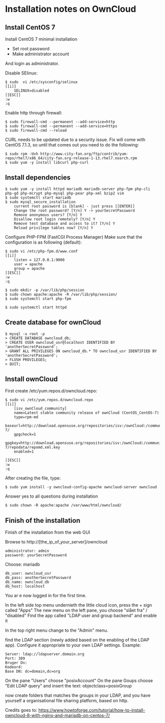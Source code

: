 # Installation notes on OwnCloud

## Install CentOS 7
Install CentOS 7 minimal installation

 - Set root password
 - Make administrator account

And login as administrator.

Disable SElinux:
```
$ sudo  vi /etc/sysconfig/selinux
[[i]]
    SELINUX=disabled
[[ESC]]
:w
:q
```

Enable http through firewall:
```
$ sudo firewall-cmd --permanent --add-service=http
$ sudo firewall-cmd --permanent --add-service=https
$ sudo firewall-cmd --reload
```
CURL needs to be updated due to a security issue.
Fix will come with CentOS 7.1.3, so until that comes out you need to do the following:
```
$ sudo rpm -Uvh http://www.city-fan.org/ftp/contrib/yum-repo/rhel7/x86_64/city-fan.org-release-1-13.rhel7.noarch.rpm
$ sudo yum -y install libcurl php-curl
```

## Install dependencies
```
$ sudo yum -y install httpd mariadb mariadb-server php-fpm php-cli php-gd php-mcrypt php-mysql php-pear php-xml bzip2 vim
$ sudo systemctl start mariadb
$ sudo mysql_secure_installation
    current root password is [blank] - just press [[ENTER]]
    Change the root password? [Y/n] Y -> yourSecretPassword 
    Remove anonymous users? [Y/n] Y
    Disallow root login remotely? [Y/n] Y
    Remove test database and access to it? [Y/n] Y
    Reload privilege tables now? [Y/n] Y
```

Configure PHP-FPM (FastCGI Process Manager)
Make sure that the configuration is as following (default):
```
$ sudo vi /etc/php-fpm.d/www.conf
[[i]]
    listen = 127.0.0.1:9000
    user = apache
    group = apache
[[ESC]]
:w
:q

$ sudo mkdir -p /var/lib/php/session
$ sudo chown apache:apache -R /var/lib/php/session/
$ sudo systemctl start php-fpm

$ sudo systemctl start httpd
```

## Create database for ownCloud 
```
$ mysql -u root -p
> CREATE DATABASE owncloud_db;
> CREATE USER owncloud_usr@localhost IDENTIFIED BY 'anotherSecretPassword';
> GRANT ALL PRIVILEGES ON owncloud_db.* TO owncloud_usr IDENTIFIED BY 'anotherSecretPassword';
> FLUSH PROVILEGES;
> QUIT;
```

## Install ownCloud
First create /etc/yum.repos.d/owncloud.repo:
```
$ sudo vi /etc/yum.repos.d/owncloud.repo 
[[i]]
    [isv_ownCloud_community]
    name=Latest stable community release of ownCloud (CentOS_CentOS-7)
    type=rpm-md
    baseurl=http://download.opensuse.org/repositories/isv:/ownCloud:/community/CentOS_CentOS-7/
    gpgcheck=1
    gpgkey=http://download.opensuse.org/repositories/isv:/ownCloud:/community/CentOS_CentOS-7/repodata/repomd.xml.key
    enabled=1

[[ESC]]
:w
:q
```

After creating the file, type:
```
$ sudo yum install -y owncloud-config-apache owncloud-server owncloud
```
Answer yes to all questions during installation 
```
$ sudo chown -R apache:apache /var/www/html/owncloud/
```

## Finish of the installation
Finish of the installation from the web GUI

Browse to http://[the_ip_of_your_server]/owncloud 
```
administrator: admin
password: yourSecretPassword
```
Choose: mariadb
```
db_user: owncloud_usr 
db_pass: anotherSecretPassword 
db_name: owncloud_db
db_host: localhost 
```
You ar e now logged in for the first time.

In the left side top menu undernieth the little cloud icon, press the + sign called "Apps"
The new menu on the left pane, you choose "slået fra" / "disabled"
Find the app called "LDAP user and group backend" and enable it 

In the top right menu change to the "Admin" menu.


find the LDAP section (newly added based on the enabling of the LDAP app).
Configure it appropriate to your own LDAP settings. Example:
```
Server: ldap://ldapserver.domain.org
Port: 389
Bruger Dn:
Kodeord:
Base DN: dc=domain,dc=org
```

On the pane "Users" choose "posixAccount"
On the pane Goups choose "Edit LDAP query" and insert the text: objectclass=posixGroup

now create folders that matches the groups in your LDAP, and you have yourself a organisational file sharing platform, based on http.

Credits goes to:
https://www.howtoforge.com/tutorial/how-to-install-owncloud-8-with-nginx-and-mariadb-on-centos-7/

